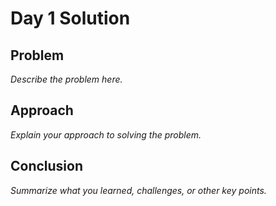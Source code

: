 # Day 1 Solution

## Problem
_Describe the problem here._

## Approach
_Explain your approach to solving the problem._

## Conclusion
_Summarize what you learned, challenges, or other key points._
